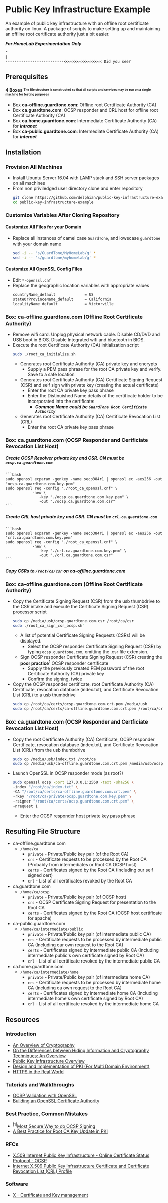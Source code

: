 # Public Key Infrastructure Example
An example of public key infrastructure with an offline root certificate authority on linux. A package of scripts to make setting up and maintaining an offline root certificate authority just a bit easier.

__***For HomeLab Experimentation Only***__
```
^
|
--------------------------<<<<<<<<<<<<<<<<< Did you see?
```

## Prerequisites

#### 4 Boxes <sup><sub>__The file structure is constructed so that all scripts and services may be run on a single machine for testing purposes__</sub></sup>
 - Box __ca-offline.guardtone.com__: Offline root Certificate Authority (CA)
 - Box __ca.guardtone.com__: OCSP responder and CRL host for offline root Certificate Authority (CA)
 - Box __ca.home.guardtone.com__: Intermediate Certificate Authority (CA) for ___intranet___
 - Box __ca-public.guardtone.com__: Intermediate Certificate Authority (CA) for ___internet___
 
## Installation

### Provision All Machines
* Install Ubuntu Server 16.04 with LAMP stack and SSH server packages on all machines
* From non priviledged user directory clone and enter repository
    ```bash
    git clone https://github.com/delphian/public-key-infrastructure-example.git
    cd public-key-infrastructure-example
    ```
### Customize Variables After Cloning Repository

#### Customize All Files for your Domain
* Replace all instances of camel case `GuardTone`, and lowecase `guardtone` with your domain name
    ```bash
    sed -i -- 's/GuardTone/MyHomeLab/g' *
    sed -i -- 's/guardtone/myhomelab/g' *
    ```

#### Customize All OpenSSL Config Files
* Edit `*-openssl.cnf`
* Replace the geographic location variables with appropriate values
    ```bash
    countryName_default             = US
    stateOrProvinceName_default     = California
    localityName_default            = Victorville
    ```

### Box: ca-offline.guardtone.com (Offline Root Certificate Authority)
* Remove wifi card. Unplug physical network cable. Disable CD/DVD and USB boot in BIOS. Disable Integrated wifi and bluetooth in BIOS.
* Execute the root Certificate Authority (CA) initialization script
    ```bash
    sudo ./root_ca_initialize.sh
    ```
  * Generates root Certificate Authority (CA) private key and encrypts
    * Supply a PEM pass phrase for the root CA private key and verify. Save to a safe location
  * Generates root Certificate Authority (CA) Certificate Signing Request (CSR) and self sign with private key (creating the actual certificate)
    * Enter the root CA private key pass phrase
    * Enter the Distinuished Name details of the certificate holder to be incorporated into the certificate:
      * ___Common Name could be `GuardTone Root Certificate Authority`___
  * Generates root Certificate Authority (CA) Certificate Revocation List (CRL)
    * Enter the root CA private key pass phrase

### Box: ca.guardtone.com (OCSP Responder and Certficiate Revocation List Host)
##### Create OCSP Resolver private key and CSR. CN must be `ocsp.ca.guardtone.com`
    ```bash
    sudo openssl ecparam -genkey -name secp384r1 | openssl ec -aes256 -out "ocsp.ca.guardtone.com.key.pem"
    sudo openssl req -config "./root_ca_openssl.cnf" \
                -new \
	               -key "./ocsp.ca.guardtone.com.key.pem" \
	               -out "./ocsp.ca.guardtone.com.csr"
    ```
##### Create CRL host private key and CSR. CN must be `crl.ca.guardtone.com`
    ```bash
    sudo openssl ecparam -genkey -name secp384r1 | openssl ec -aes256 -out "crl.ca.guardtone.com.key.pem"
    sudo openssl req -config "./root_ca_openssl.cnf" \
                -new \
	               -key "./crl.ca.guardtone.com.key.pem" \
	               -out "./crl.ca.guardtone.com.csr"
    ```
##### Copy CSRs to `/root/ca/csr` on ca-offline.guardtone.com

### Box: ca-offline.guardtone.com (Offline Root Certificate Authority)
* Copy the Certificate Signing Request (CSR) from the usb thumbdrive to the CSR intake and execute the Certificate Signing Request (CSR) processor script
    ```bash
    sudo cp /media/usb/ocsp.guardtone.com.csr /root/ca/csr
    sudo ./root_ca_sign_csr_ocsp.sh`
    ````
  * A list of potential Certificate Signing Requests (CSRs) will be displayed.
    * Select the OCSP responder Certificate Signing Request (CSR) by typing `ocsp.guardtone.com`, omitting the .csr file extension.
  * Sign OCSP responder Certificate Signing Request (CSR) creating the __poor practice__<sup>1</sup> OCSP responder certificate
    * Supply the previously created PEM password of the root Certificate Authority (CA) private key
    * Confirm the signing, twice
* Copy the OCSP responder certificate, root Certificate Authority (CA) Certificate, revocation database (index.txt), and Certificate Revocation List (CRL) to a usb thumbdrive
    ```bash
    sudo cp /root/ca/certs/ocsp.guardtone.com.crt.pem /media/usb
    sudo cp /root/ca/certs/ca-offline.guardtone.com.crt.pem /root/ca/crl/revoked.crl /root/ca/index.txt /media/usb
    ```

### Box: ca.guardtone.com (OCSP Responder and Certficiate Revocation List Host)
* Copy the root Certificate Authority (CA) Certificate, OCSP responder Certificate, revocation database (index.txt), and Certificate Revocation List (CRL) from the usb thumbdrive
    ```bash
    sudo cp /media/usb/index.txt /root/ca
    sudo cp /media/usb/ca-offline.guardtone.com.crt.pem /media/usb/ocsp.guardtone.com.crt.pem /root/ca/certs
    ```
* Launch OpenSSL in OCSP responder mode (as root?)
    ```bash
    sudo openssl ocsp -port 127.0.0.1:2560 -text -sha256 \
    -index "/root/ca/index.txt" \
    -CA "/root/ca/certs/ca-offline.guardtone.com.crt.pem" \
    -rkey "/root/ca/private/ocsp.guardtone.com.key.pem" \
    -rsigner "/root/ca/certs/ocsp.guardtone.com.crt.pem" \
    -nrequest 1
    ```
  * Enter the OCSP responder host private key pass phrase

## Resulting File Structure

* ca-offline.guardtone.com
  * `/home/ca`
    * `private` - Private/Public key pair (of the Root CA)
    * `crs` - Certificate requests to be processed by the Root CA (Probably from intermediates or Root CA OCSP host)
    * `certs` - Certificates signed by the Root CA (Including our self signed cert)
    * `crl` - List of all certificates revoked by the Root CA
* ca.guardtone.com
  * `/home/ca/ocsp`
    * `private` - Private/Public key pair (of OCSP host)
    * `crs` - OCSP Certificate Signing Request for presentation to the Root CA
    * `certs` - Certificates signed by the Root CA (OCSP host certificate for apache)
* ca-public.guardtone.com
  * `/home/ca/intermediate/public`
    * `private` - Private/Public key pair (of intermediate public CA)
    * `crs` - Certificate requests to be processed by intermediate public CA (Including our own request to the Root CA)
    * `certs` - Certificates signed by intermediate public CA (Including intermediate public's own certificate signed by Root CA)
    * `crl` - List of all certificate revoked by the intermediate public CA
* ca.home.guardtone.com
  * `/home/ca/intermediate/home`
    * `private` - Private/Public key pair (of intermediate home CA)
    * `crs` - Certificate requests to be processed by intermediate home CA (Including ou own request to the Root CA)
    * `certs` - Certificates signed by intermediate home CA (Including intermediate home's own certificate signed by Root CA)
    * `crl` - List of all certificate revoked by the intermediate home CA

## Resources

### Introduction
* [An Overview of Cryptography](https://www.cs.princeton.edu/~chazelle/courses/BIB/overview-crypto.pdf)
* [On the Differences between Hiding Information and Cryptography Techniques: An Overview](https://scialert.net/fulltextmobile/?doi=jas.2010.1650.1655)
* [Public Key Infrastructure
Overview](http://highsecu.free.fr/db/outils_de_securite/cryptographie/pki/publickey.pdf)
* [Design and Implementation of PKI (For Multi Domain
Environment)](https://pdfs.semanticscholar.org/cfb9/77539d4a214766adc3a4a56f57a5a464b9cf.pdf)
* [HTTPS in the Real World](https://robertheaton.com/2018/11/28/https-in-the-real-world/)

### Tutorials and Walkthroughs
* [OCSP Validation with OpenSSL](https://akshayranganath.github.io/OCSP-Validation-With-Openssl/)
* [Building an OpenSSL Certificate Authority](https://devcentral.f5.com/s/articles/building-an-openssl-certificate-authority-introduction-and-design-considerations-for-elliptical-curves-27720)

### Best Practice, Common Mistakes
* <sup>[1]</sup>[Most Secure Way to do OCSP Signing](https://security.stackexchange.com/questions/15564/what-is-the-most-secure-way-to-do-ocsp-signing-without-creating-validation-loops)
* [A Best Practice for Root CA Key Update in PKI](https://link.springer.com/content/pdf/10.1007%2F978-3-540-24852-1_20.pdf)

### RFCs
* [X.509 Internet Public Key Infrastructure - Online Certificate Status Protocol - OCSP](https://tools.ietf.org/html/rfc6960)
* [Internet X.509 Public Key Infrastructure Certificate and Certificate Revocation List (CRL) Profile](https://tools.ietf.org/html/rfc5280)

### Software
* [X - Certificate and Key management](https://www.hohnstaedt.de/xca/)
